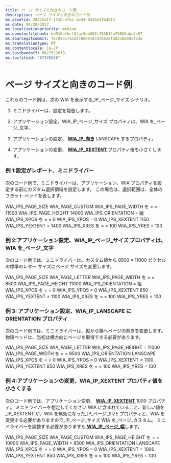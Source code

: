 ```yaml
---
title: ページ サイズと向きのコード例
description: ページ サイズと向きのコード例
ms.assetid: 28425df2-131b-4fbc-ae44-043be2fb4813
ms.date: 04/20/2017
ms.localizationpriority: medium
ms.openlocfilehash: bd916efbcf8fac9db507c783012a79869abc4c67
ms.sourcegitcommit: fb7d95c7a5d47860918cd3602efdd33b69dcf2da
ms.translationtype: MT
ms.contentlocale: ja-JP
ms.lasthandoff: 06/25/2019
ms.locfileid: "67376526"
---
```

# <a name="page-size-and-orientation-code-examples"></a>ページ サイズと向きのコード例

これらのコード例は、次の WIA を表示する\_IP\_ページ\_サイズ シナリオ。

1.  ミニドライバーは、設定を報告します。

2.  アプリケーション設定、WIA\_IP\_ページ\_サイズ プロパティは、WIA を\_ページ\_文字。

3.  アプリケーションの設定、 [ **WIA\_IP\_向き**](https://docs.microsoft.com/windows-hardware/drivers/image/wia-ips-orientation) LANSCAPE するプロパティ。

4.  アプリケーションの変更、 [ **WIA\_IP\_XEXTENT** ](https://docs.microsoft.com/windows-hardware/drivers/image/wia-ips-xextent)プロパティ値を小さくします。

### <a name="example-1-the-minidriver-reports-the-settings"></a>例 1:設定がレポート、ミニドライバー

次のコード例で、ミニドライバーは、アプリケーション、WIA プロパティを設定する前にカスタム選択領域を設定します。 この場合は、選択範囲は、全体のフラット ベッドを表します。

WIA_IPS_PAGE_SIZE WIA_PAGE_CUSTOM WIA_IPS_PAGE_WIDTH を = = 11500 WIA_IPS_PAGE_HEIGHT 14000 WIA_IPS_ORIENTATION = 縦 WIA_IPS_XPOS を = = 0 WIA_IPS_YPOS = 0 WIA_IPS_XEXTENT 1150 WIA_IPS_YEXTENT = 1400 WIA_IPS_XRES を = = 100 WIA_IPS_YRES = 100

### <a name="example-2-an-application-sets-the-wiaipspagesize-property-to-wiapageletter"></a>例 2:アプリケーション設定、WIA\_IP\_ページ\_サイズ プロパティは、WIA を\_ページ\_文字

次のコード例では、ミニドライバーは、カスタム値から 8500 × 11000 ピクセルの標準のレター サイズにページ サイズを変更します。

WIA_IPS_PAGE_SIZE WIA_PAGE_LETTER WIA_IPS_PAGE_WIDTH を = = 8500 WIA_IPS_PAGE_HEIGHT 11000 WIA_IPS_ORIENTATION = 縦 WIA_IPS_XPOS を = = 0 WIA_IPS_YPOS = 0 WIA_IPS_XEXTENT 850 WIA_IPS_YEXTENT = 1100 WIA_IPS_XRES を = = 100 WIA_IPS_YRES = 100

### <a name="example-3-an-application-sets-the-wiaipsorientation-property-to-lanscape"></a>例 3: アプリケーション設定、WIA\_IP\_LANSCAPE に ORIENTATION プロパティ

次のコード例では、ミニドライバーは、縦から横へページの向きを変更します。 物理ベッドは、当初は横方向にページを取得できる必要があります。

WIA_IPS_PAGE_SIZE WIA_PAGE_LETTER WIA_IPS_PAGE_HEIGHT = 11000 WIA_IPS_PAGE_WIDTH を = = 8500 WIA_IPS_ORIENTATION LANSCAPE WIA_IPS_XPOS を = = 0 WIA_IPS_YPOS = 0 WIA_IPS_XEXTENT = 1100 WIA_IPS_YEXTENT 850 WIA_IPS_XRES を = = 100 WIA_IPS_YRES = 100

### <a name="example-4-an-application-changes-the-wiaipsxextent-property-to-a-smaller-value"></a>例 4:アプリケーションの変更、WIA\_IP\_XEXTENT プロパティ値を小さくする

次のコード例では、アプリケーション変更、 [ **WIA\_IP\_XEXTENT** ](https://docs.microsoft.com/windows-hardware/drivers/image/wia-ips-xextent) 1000 プロパティ。 ミニドライバーを想定してください WIA に含まれていること、新しい値を\_IP\_XEXTENT が、WIA を無効になった\_IP\_ページ\_SIZE プロパティと、WIA を変更する必要がありますので\_IP\_ページ\_サイズ WIA を\_ページ\_カスタム。 ミニドライバーを調整する必要がありますも[ **WIA\_IP\_ページ\_幅**](https://docs.microsoft.com/windows-hardware/drivers/image/wia-ips-page-width)します。

WIA_IPS_PAGE_SIZE WIA_PAGE_CUSTOM WIA_IPS_PAGE_HEIGHT を = = 10000 WIA_IPS_PAGE_WIDTH = 8500 WIA_IPS_ORIENTATION LANSCAPE WIA_IPS_XPOS を = = 0 WIA_IPS_YPOS = 0 WIA_IPS_XEXTENT = 1000 WIA_IPS_YEXTENT 850 WIA_IPS_XRES を = = 100 WIA_IPS_YRES = 100
